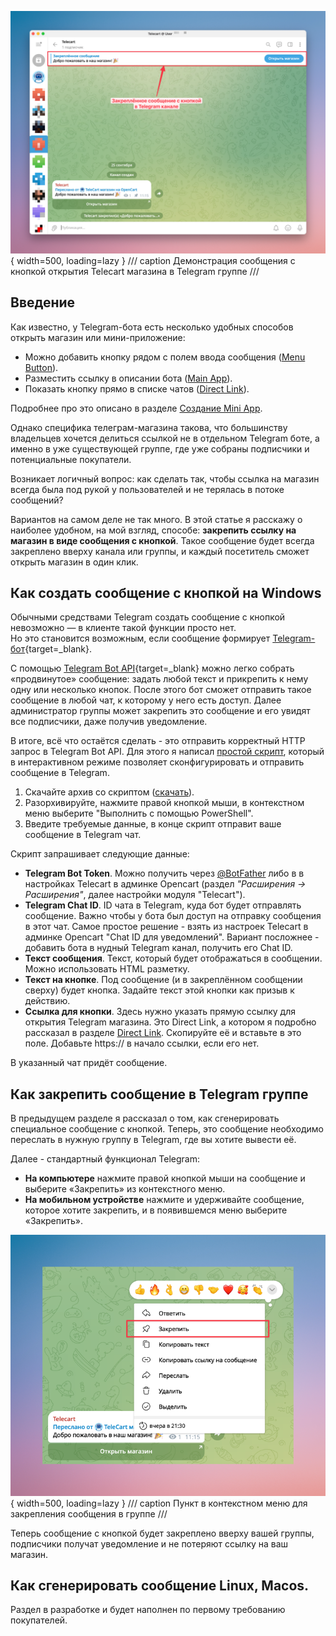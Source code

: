![telecart-tg-group-link-example.png](telecart-tg-group-link-example.png){ width=500, loading=lazy }
/// caption
Демонстрация сообщения с кнопкой открытия Telecart магазина в Telegram группе
///

## Введение

Как известно, у Telegram-бота есть несколько удобных способов открыть магазин или мини-приложение:

* Можно добавить кнопку рядом с полем ввода сообщения ([Menu Button](telegram.md#menu-button)).  
* Разместить ссылку в описании бота ([Main App](telegram.md#main-app)).  
* Показать кнопку прямо в списке чатов ([Direct Link](telegram.md#direct-link)).  

Подробнее про это описано в разделе [Создание Mini App](telegram.md#создание-mini-app).

Однако специфика телеграм-магазина такова, что большинству владельцев хочется делиться ссылкой не в отдельном Telegram боте, а именно 
в уже существующей группе, где уже собраны подписчики и потенциальные покупатели. 

Возникает логичный вопрос: как сделать так, чтобы ссылка на магазин всегда была под рукой у пользователей 
и не терялась в потоке сообщений?

Вариантов на самом деле не так много. В этой статье я расскажу о наиболее удобном, на мой взгляд, способе: 
**закрепить ссылку на магазин в виде сообщения с кнопкой**. 
Такое сообщение будет всегда закреплено вверху канала или группы, 
и каждый посетитель сможет открыть магазин в один клик.

## Как создать сообщение с кнопкой на Windows

Обычными средствами Telegram создать сообщение с кнопкой невозможно — в клиенте такой функции просто нет.  
Но это становится возможным, если сообщение формирует [Telegram-бот](https://core.telegram.org/bots){target=_blank}.

С помощью [Telegram Bot API](https://core.telegram.org/bots/api#sendmessage){target=_blank} можно легко 
собрать «продвинутое» сообщение: задать любой текст и прикрепить к нему одну или несколько кнопок. 
После этого бот сможет отправить такое сообщение в любой чат, к которому у него есть доступ.
Далее администратор группы может закрепить это сообщение и его увидят все подписчики, даже получив уведомление.

В итоге, всё что остаётся сделать - это отправить корректный HTTP запрос в Telegram Bot API. Для этого я написал [простой скрипт](https://gist.github.com/nikitakiselev/2c905396f190a511f1e2aa2c8f2a70c0),
который в интерактивном режиме позволяет сконфигурировать и отправить сообщение в Telegram.

1. Скачайте архив со скриптом ([скачать](https://gist.github.com/nikitakiselev/2c905396f190a511f1e2aa2c8f2a70c0/archive/9c21f299b0d66538531e9dce7f0e0033dd11c519.zip)).
2. Разорхивируйте, нажмите правой кнопкой мыши, в контекстном меню выберите "Выполнить с помощью PowerShell".
3. Введите требуемые данные, в конце скрипт отправит ваше сообщение в Telegram чат.

Скрипт запрашивает следующие данные:

* **Telegram Bot Token**. Можно получить через [@BotFather](https://t.me/botfather) либо в в настройках Telecart в админке Opencart (раздел _"Расширения -> Расширения"_, далее настройки модуля "Telecart").
* **Telegram Chat ID**. ID чата в Telegram, куда бот будет отправлять сообщение. Важно чтобы у бота был доступ на отправку сообщения в этот чат. Самое простое решение - взять из настроек Telecart в админке Opencart "Chat ID для уведомлений". Вариант посложнее - добавить бота в нудный Telegram канал, получить его Chat ID.
* **Текст сообщения**. Текст, который будет отображаться в сообщении. Можно использовать HTML разметку.
* **Текст на кнопке**. Под сообщение (и в закреплённом сообщении сверху) будет кнопка. Задайте текст этой кнопки как призыв к действию.
* **Ссылка для кнопки**. Здесь нужно указать прямую ссылку для открытия Telegram магазина. Это Direct Link, а котором я подробно рассказал в разделе [Direct Link](telegram.md#direct-link). Скопируйте её и вставьте в это поле. Добавьте https:// в начало ссылки, если его нет. 

В указанный чат придёт сообщение.

## Как закрепить сообщение в Telegram группе

В предыдущем разделе я рассказал о том, как сгенерировать специальное сообщение с кнопкой. Теперь, это сообщение необходимо переслать в нужную группу в Telegram, где вы хотите вывести её.  

Далее - стандартный функционал Telegram:  

* **На компьютере** нажмите правой кнопкой мыши на сообщение и выберите «Закрепить» из контекстного меню.  
* **На мобильном устройстве** нажмите и удерживайте сообщение, которое хотите закрепить, и в появившемся меню выберите «Закрепить». 

![Пункт в контеустном меню для закрепления сообщения в группе](tg-pin-message.png){ width=500, loading=lazy }
/// caption
Пункт в контекстном меню для закрепления сообщения в группе
///

Теперь сообщение с кнопкой будет закреплено вверху вашей группы, подписчики получат уведомление и не потеряют ссылку на ваш магазин.

## Как сгенерировать сообщение Linux, Macos.

Раздел в разработке и будет наполнен по первому требованию покупателей.